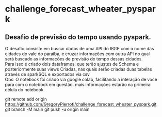 # challenge_forecast_wheater_pyspark

## Desafio de previsão do tempo usando pyspark.

O desafio consiste em buscar dados de uma API do IBGE com o nome das cidades do vale do paraíba, e cruzar informações com outra API no qual será buscado as informações de previsão do tempo dessas cidades.  
Para isso é criado dois dataframes, que terão ajustes de Schema e posteriormente suas views Criadas, nas quais serão criadas duas tabelas através de sparkSQL  e exportados via csv  
Obs: O notebook foi criado via google colab, facilitando a interação de você para com o notebook em questão. mais informações estarão na primeira célula do notebook.



git remote add origin https://github.com/GregoryPierroti/challenge_forecast_wheater_pyspark.git
git branch -M main
git push -u origin main
